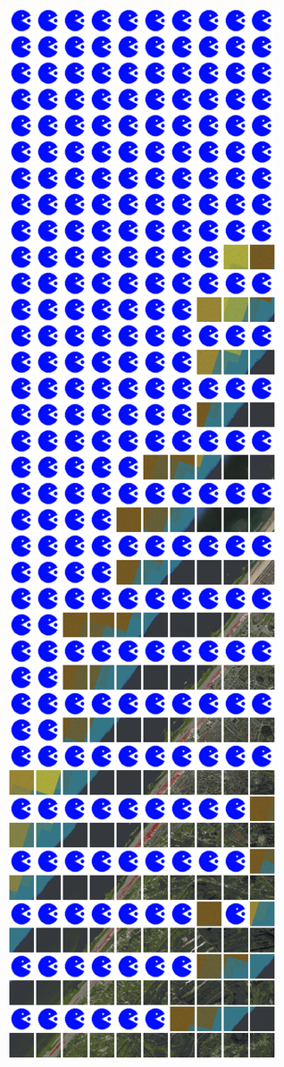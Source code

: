 <html>
<div>
<img src="https://github.com/HakkaTjakka/NL_TILE_MAP/blob/main/source.png" height="44" width="44">
<img src="https://github.com/HakkaTjakka/NL_TILE_MAP/blob/main/source.png" height="44" width="44">
<img src="https://github.com/HakkaTjakka/NL_TILE_MAP/blob/main/source.png" height="44" width="44">
<img src="https://github.com/HakkaTjakka/NL_TILE_MAP/blob/main/source.png" height="44" width="44">
<img src="https://github.com/HakkaTjakka/NL_TILE_MAP/blob/main/source.png" height="44" width="44">
<img src="https://github.com/HakkaTjakka/NL_TILE_MAP/blob/main/source.png" height="44" width="44">
<img src="https://github.com/HakkaTjakka/NL_TILE_MAP/blob/main/source.png" height="44" width="44">
<img src="https://github.com/HakkaTjakka/NL_TILE_MAP/blob/main/source.png" height="44" width="44">
<img src="https://github.com/HakkaTjakka/NL_TILE_MAP/blob/main/source.png" height="44" width="44">
<img src="https://github.com/HakkaTjakka/NL_TILE_MAP/blob/main/source.png" height="44" width="44">
<img src="https://github.com/HakkaTjakka/NL_TILE_MAP/blob/main/source.png" height="44" width="44">
<img src="https://github.com/HakkaTjakka/NL_TILE_MAP/blob/main/source.png" height="44" width="44">
<img src="https://github.com/HakkaTjakka/NL_TILE_MAP/blob/main/source.png" height="44" width="44">
<img src="https://github.com/HakkaTjakka/NL_TILE_MAP/blob/main/source.png" height="44" width="44">
<img src="https://github.com/HakkaTjakka/NL_TILE_MAP/blob/main/source.png" height="44" width="44">
<img src="https://github.com/HakkaTjakka/NL_TILE_MAP/blob/main/source.png" height="44" width="44">
<img src="https://github.com/HakkaTjakka/NL_TILE_MAP/blob/main/source.png" height="44" width="44">
<img src="https://github.com/HakkaTjakka/NL_TILE_MAP/blob/main/source.png" height="44" width="44">
<img src="https://github.com/HakkaTjakka/NL_TILE_MAP/blob/main/source.png" height="44" width="44">
<img src="https://github.com/HakkaTjakka/NL_TILE_MAP/blob/main/source.png" height="44" width="44">
<br>
<img src="https://github.com/HakkaTjakka/NL_TILE_MAP/blob/main/source.png" height="44" width="44">
<img src="https://github.com/HakkaTjakka/NL_TILE_MAP/blob/main/source.png" height="44" width="44">
<img src="https://github.com/HakkaTjakka/NL_TILE_MAP/blob/main/source.png" height="44" width="44">
<img src="https://github.com/HakkaTjakka/NL_TILE_MAP/blob/main/source.png" height="44" width="44">
<img src="https://github.com/HakkaTjakka/NL_TILE_MAP/blob/main/source.png" height="44" width="44">
<img src="https://github.com/HakkaTjakka/NL_TILE_MAP/blob/main/source.png" height="44" width="44">
<img src="https://github.com/HakkaTjakka/NL_TILE_MAP/blob/main/source.png" height="44" width="44">
<img src="https://github.com/HakkaTjakka/NL_TILE_MAP/blob/main/source.png" height="44" width="44">
<img src="https://github.com/HakkaTjakka/NL_TILE_MAP/blob/main/source.png" height="44" width="44">
<img src="https://github.com/HakkaTjakka/NL_TILE_MAP/blob/main/source.png" height="44" width="44">
<img src="https://github.com/HakkaTjakka/NL_TILE_MAP/blob/main/source.png" height="44" width="44">
<img src="https://github.com/HakkaTjakka/NL_TILE_MAP/blob/main/source.png" height="44" width="44">
<img src="https://github.com/HakkaTjakka/NL_TILE_MAP/blob/main/source.png" height="44" width="44">
<img src="https://github.com/HakkaTjakka/NL_TILE_MAP/blob/main/source.png" height="44" width="44">
<img src="https://github.com/HakkaTjakka/NL_TILE_MAP/blob/main/source.png" height="44" width="44">
<img src="https://github.com/HakkaTjakka/NL_TILE_MAP/blob/main/source.png" height="44" width="44">
<img src="https://github.com/HakkaTjakka/NL_TILE_MAP/blob/main/source.png" height="44" width="44">
<img src="https://github.com/HakkaTjakka/NL_TILE_MAP/blob/main/source.png" height="44" width="44">
<img src="https://github.com/HakkaTjakka/NL_TILE_MAP/blob/main/source.png" height="44" width="44">
<img src="https://github.com/HakkaTjakka/NL_TILE_MAP/blob/main/source.png" height="44" width="44">
<br>
<img src="https://github.com/HakkaTjakka/NL_TILE_MAP/blob/main/source.png" height="44" width="44">
<img src="https://github.com/HakkaTjakka/NL_TILE_MAP/blob/main/source.png" height="44" width="44">
<img src="https://github.com/HakkaTjakka/NL_TILE_MAP/blob/main/source.png" height="44" width="44">
<img src="https://github.com/HakkaTjakka/NL_TILE_MAP/blob/main/source.png" height="44" width="44">
<img src="https://github.com/HakkaTjakka/NL_TILE_MAP/blob/main/source.png" height="44" width="44">
<img src="https://github.com/HakkaTjakka/NL_TILE_MAP/blob/main/source.png" height="44" width="44">
<img src="https://github.com/HakkaTjakka/NL_TILE_MAP/blob/main/source.png" height="44" width="44">
<img src="https://github.com/HakkaTjakka/NL_TILE_MAP/blob/main/source.png" height="44" width="44">
<img src="https://github.com/HakkaTjakka/NL_TILE_MAP/blob/main/source.png" height="44" width="44">
<img src="https://github.com/HakkaTjakka/NL_TILE_MAP/blob/main/source.png" height="44" width="44">
<img src="https://github.com/HakkaTjakka/NL_TILE_MAP/blob/main/source.png" height="44" width="44">
<img src="https://github.com/HakkaTjakka/NL_TILE_MAP/blob/main/source.png" height="44" width="44">
<img src="https://github.com/HakkaTjakka/NL_TILE_MAP/blob/main/source.png" height="44" width="44">
<img src="https://github.com/HakkaTjakka/NL_TILE_MAP/blob/main/source.png" height="44" width="44">
<img src="https://github.com/HakkaTjakka/NL_TILE_MAP/blob/main/source.png" height="44" width="44">
<img src="https://github.com/HakkaTjakka/NL_TILE_MAP/blob/main/source.png" height="44" width="44">
<img src="https://github.com/HakkaTjakka/NL_TILE_MAP/blob/main/source.png" height="44" width="44">
<img src="https://github.com/HakkaTjakka/NL_TILE_MAP/blob/main/source.png" height="44" width="44">
<img src="https://github.com/HakkaTjakka/NL_TILE_MAP/blob/main/source.png" height="44" width="44">
<img src="https://github.com/HakkaTjakka/NL_TILE_MAP/blob/main/source.png" height="44" width="44">
<br>
<img src="https://github.com/HakkaTjakka/NL_TILE_MAP/blob/main/source.png" height="44" width="44">
<img src="https://github.com/HakkaTjakka/NL_TILE_MAP/blob/main/source.png" height="44" width="44">
<img src="https://github.com/HakkaTjakka/NL_TILE_MAP/blob/main/source.png" height="44" width="44">
<img src="https://github.com/HakkaTjakka/NL_TILE_MAP/blob/main/source.png" height="44" width="44">
<img src="https://github.com/HakkaTjakka/NL_TILE_MAP/blob/main/source.png" height="44" width="44">
<img src="https://github.com/HakkaTjakka/NL_TILE_MAP/blob/main/source.png" height="44" width="44">
<img src="https://github.com/HakkaTjakka/NL_TILE_MAP/blob/main/source.png" height="44" width="44">
<img src="https://github.com/HakkaTjakka/NL_TILE_MAP/blob/main/source.png" height="44" width="44">
<img src="https://github.com/HakkaTjakka/NL_TILE_MAP/blob/main/source.png" height="44" width="44">
<img src="https://github.com/HakkaTjakka/NL_TILE_MAP/blob/main/source.png" height="44" width="44">
<img src="https://github.com/HakkaTjakka/NL_TILE_MAP/blob/main/source.png" height="44" width="44">
<img src="https://github.com/HakkaTjakka/NL_TILE_MAP/blob/main/source.png" height="44" width="44">
<img src="https://github.com/HakkaTjakka/NL_TILE_MAP/blob/main/source.png" height="44" width="44">
<img src="https://github.com/HakkaTjakka/NL_TILE_MAP/blob/main/source.png" height="44" width="44">
<img src="https://github.com/HakkaTjakka/NL_TILE_MAP/blob/main/source.png" height="44" width="44">
<img src="https://github.com/HakkaTjakka/NL_TILE_MAP/blob/main/source.png" height="44" width="44">
<img src="https://github.com/HakkaTjakka/NL_TILE_MAP/blob/main/source.png" height="44" width="44">
<img src="https://github.com/HakkaTjakka/NL_TILE_MAP/blob/main/source.png" height="44" width="44">
<img src="https://github.com/HakkaTjakka/NL_TILE_MAP/blob/main/source.png" height="44" width="44">
<img src="https://github.com/HakkaTjakka/NL_TILE_MAP/blob/main/source.png" height="44" width="44">
<br>
<img src="https://github.com/HakkaTjakka/NL_TILE_MAP/blob/main/source.png" height="44" width="44">
<img src="https://github.com/HakkaTjakka/NL_TILE_MAP/blob/main/source.png" height="44" width="44">
<img src="https://github.com/HakkaTjakka/NL_TILE_MAP/blob/main/source.png" height="44" width="44">
<img src="https://github.com/HakkaTjakka/NL_TILE_MAP/blob/main/source.png" height="44" width="44">
<img src="https://github.com/HakkaTjakka/NL_TILE_MAP/blob/main/source.png" height="44" width="44">
<img src="https://github.com/HakkaTjakka/NL_TILE_MAP/blob/main/source.png" height="44" width="44">
<img src="https://github.com/HakkaTjakka/NL_TILE_MAP/blob/main/source.png" height="44" width="44">
<img src="https://github.com/HakkaTjakka/NL_TILE_MAP/blob/main/source.png" height="44" width="44">
<img src="https://github.com/HakkaTjakka/NL_TILE_MAP/blob/main/source.png" height="44" width="44">
<img src="https://github.com/HakkaTjakka/NL_TILE_MAP/blob/main/source.png" height="44" width="44">
<img src="https://github.com/HakkaTjakka/NL_TILE_MAP/blob/main/source.png" height="44" width="44">
<img src="https://github.com/HakkaTjakka/NL_TILE_MAP/blob/main/source.png" height="44" width="44">
<img src="https://github.com/HakkaTjakka/NL_TILE_MAP/blob/main/source.png" height="44" width="44">
<img src="https://github.com/HakkaTjakka/NL_TILE_MAP/blob/main/source.png" height="44" width="44">
<img src="https://github.com/HakkaTjakka/NL_TILE_MAP/blob/main/source.png" height="44" width="44">
<img src="https://github.com/HakkaTjakka/NL_TILE_MAP/blob/main/source.png" height="44" width="44">
<img src="https://github.com/HakkaTjakka/NL_TILE_MAP/blob/main/source.png" height="44" width="44">
<img src="https://github.com/HakkaTjakka/NL_TILE_MAP/blob/main/source.png" height="44" width="44">
<img src="https://github.com/HakkaTjakka/NL_TILE_MAP/blob/main/18/613/-1056/r.6138.-10556.png" height="44" width="44">
<img src="https://github.com/HakkaTjakka/NL_TILE_MAP/blob/main/18/613/-1056/r.6139.-10556.png" height="44" width="44">
<br>
<img src="https://github.com/HakkaTjakka/NL_TILE_MAP/blob/main/source.png" height="44" width="44">
<img src="https://github.com/HakkaTjakka/NL_TILE_MAP/blob/main/source.png" height="44" width="44">
<img src="https://github.com/HakkaTjakka/NL_TILE_MAP/blob/main/source.png" height="44" width="44">
<img src="https://github.com/HakkaTjakka/NL_TILE_MAP/blob/main/source.png" height="44" width="44">
<img src="https://github.com/HakkaTjakka/NL_TILE_MAP/blob/main/source.png" height="44" width="44">
<img src="https://github.com/HakkaTjakka/NL_TILE_MAP/blob/main/source.png" height="44" width="44">
<img src="https://github.com/HakkaTjakka/NL_TILE_MAP/blob/main/source.png" height="44" width="44">
<img src="https://github.com/HakkaTjakka/NL_TILE_MAP/blob/main/source.png" height="44" width="44">
<img src="https://github.com/HakkaTjakka/NL_TILE_MAP/blob/main/source.png" height="44" width="44">
<img src="https://github.com/HakkaTjakka/NL_TILE_MAP/blob/main/source.png" height="44" width="44">
<img src="https://github.com/HakkaTjakka/NL_TILE_MAP/blob/main/source.png" height="44" width="44">
<img src="https://github.com/HakkaTjakka/NL_TILE_MAP/blob/main/source.png" height="44" width="44">
<img src="https://github.com/HakkaTjakka/NL_TILE_MAP/blob/main/source.png" height="44" width="44">
<img src="https://github.com/HakkaTjakka/NL_TILE_MAP/blob/main/source.png" height="44" width="44">
<img src="https://github.com/HakkaTjakka/NL_TILE_MAP/blob/main/source.png" height="44" width="44">
<img src="https://github.com/HakkaTjakka/NL_TILE_MAP/blob/main/source.png" height="44" width="44">
<img src="https://github.com/HakkaTjakka/NL_TILE_MAP/blob/main/source.png" height="44" width="44">
<img src="https://github.com/HakkaTjakka/NL_TILE_MAP/blob/main/18/613/-1056/r.6137.-10555.png" height="44" width="44">
<img src="https://github.com/HakkaTjakka/NL_TILE_MAP/blob/main/18/613/-1056/r.6138.-10555.png" height="44" width="44">
<img src="https://github.com/HakkaTjakka/NL_TILE_MAP/blob/main/18/613/-1056/r.6139.-10555.png" height="44" width="44">
<br>
<img src="https://github.com/HakkaTjakka/NL_TILE_MAP/blob/main/source.png" height="44" width="44">
<img src="https://github.com/HakkaTjakka/NL_TILE_MAP/blob/main/source.png" height="44" width="44">
<img src="https://github.com/HakkaTjakka/NL_TILE_MAP/blob/main/source.png" height="44" width="44">
<img src="https://github.com/HakkaTjakka/NL_TILE_MAP/blob/main/source.png" height="44" width="44">
<img src="https://github.com/HakkaTjakka/NL_TILE_MAP/blob/main/source.png" height="44" width="44">
<img src="https://github.com/HakkaTjakka/NL_TILE_MAP/blob/main/source.png" height="44" width="44">
<img src="https://github.com/HakkaTjakka/NL_TILE_MAP/blob/main/source.png" height="44" width="44">
<img src="https://github.com/HakkaTjakka/NL_TILE_MAP/blob/main/source.png" height="44" width="44">
<img src="https://github.com/HakkaTjakka/NL_TILE_MAP/blob/main/source.png" height="44" width="44">
<img src="https://github.com/HakkaTjakka/NL_TILE_MAP/blob/main/source.png" height="44" width="44">
<img src="https://github.com/HakkaTjakka/NL_TILE_MAP/blob/main/source.png" height="44" width="44">
<img src="https://github.com/HakkaTjakka/NL_TILE_MAP/blob/main/source.png" height="44" width="44">
<img src="https://github.com/HakkaTjakka/NL_TILE_MAP/blob/main/source.png" height="44" width="44">
<img src="https://github.com/HakkaTjakka/NL_TILE_MAP/blob/main/source.png" height="44" width="44">
<img src="https://github.com/HakkaTjakka/NL_TILE_MAP/blob/main/source.png" height="44" width="44">
<img src="https://github.com/HakkaTjakka/NL_TILE_MAP/blob/main/source.png" height="44" width="44">
<img src="https://github.com/HakkaTjakka/NL_TILE_MAP/blob/main/source.png" height="44" width="44">
<img src="https://github.com/HakkaTjakka/NL_TILE_MAP/blob/main/18/613/-1056/r.6137.-10554.png" height="44" width="44">
<img src="https://github.com/HakkaTjakka/NL_TILE_MAP/blob/main/18/613/-1056/r.6138.-10554.png" height="44" width="44">
<img src="https://github.com/HakkaTjakka/NL_TILE_MAP/blob/main/18/613/-1056/r.6139.-10554.png" height="44" width="44">
<br>
<img src="https://github.com/HakkaTjakka/NL_TILE_MAP/blob/main/source.png" height="44" width="44">
<img src="https://github.com/HakkaTjakka/NL_TILE_MAP/blob/main/source.png" height="44" width="44">
<img src="https://github.com/HakkaTjakka/NL_TILE_MAP/blob/main/source.png" height="44" width="44">
<img src="https://github.com/HakkaTjakka/NL_TILE_MAP/blob/main/source.png" height="44" width="44">
<img src="https://github.com/HakkaTjakka/NL_TILE_MAP/blob/main/source.png" height="44" width="44">
<img src="https://github.com/HakkaTjakka/NL_TILE_MAP/blob/main/source.png" height="44" width="44">
<img src="https://github.com/HakkaTjakka/NL_TILE_MAP/blob/main/source.png" height="44" width="44">
<img src="https://github.com/HakkaTjakka/NL_TILE_MAP/blob/main/source.png" height="44" width="44">
<img src="https://github.com/HakkaTjakka/NL_TILE_MAP/blob/main/source.png" height="44" width="44">
<img src="https://github.com/HakkaTjakka/NL_TILE_MAP/blob/main/source.png" height="44" width="44">
<img src="https://github.com/HakkaTjakka/NL_TILE_MAP/blob/main/source.png" height="44" width="44">
<img src="https://github.com/HakkaTjakka/NL_TILE_MAP/blob/main/source.png" height="44" width="44">
<img src="https://github.com/HakkaTjakka/NL_TILE_MAP/blob/main/source.png" height="44" width="44">
<img src="https://github.com/HakkaTjakka/NL_TILE_MAP/blob/main/source.png" height="44" width="44">
<img src="https://github.com/HakkaTjakka/NL_TILE_MAP/blob/main/source.png" height="44" width="44">
<img src="https://github.com/HakkaTjakka/NL_TILE_MAP/blob/main/source.png" height="44" width="44">
<img src="https://github.com/HakkaTjakka/NL_TILE_MAP/blob/main/source.png" height="44" width="44">
<img src="https://github.com/HakkaTjakka/NL_TILE_MAP/blob/main/18/613/-1056/r.6137.-10553.png" height="44" width="44">
<img src="https://github.com/HakkaTjakka/NL_TILE_MAP/blob/main/18/613/-1056/r.6138.-10553.png" height="44" width="44">
<img src="https://github.com/HakkaTjakka/NL_TILE_MAP/blob/main/18/613/-1056/r.6139.-10553.png" height="44" width="44">
<br>
<img src="https://github.com/HakkaTjakka/NL_TILE_MAP/blob/main/source.png" height="44" width="44">
<img src="https://github.com/HakkaTjakka/NL_TILE_MAP/blob/main/source.png" height="44" width="44">
<img src="https://github.com/HakkaTjakka/NL_TILE_MAP/blob/main/source.png" height="44" width="44">
<img src="https://github.com/HakkaTjakka/NL_TILE_MAP/blob/main/source.png" height="44" width="44">
<img src="https://github.com/HakkaTjakka/NL_TILE_MAP/blob/main/source.png" height="44" width="44">
<img src="https://github.com/HakkaTjakka/NL_TILE_MAP/blob/main/source.png" height="44" width="44">
<img src="https://github.com/HakkaTjakka/NL_TILE_MAP/blob/main/source.png" height="44" width="44">
<img src="https://github.com/HakkaTjakka/NL_TILE_MAP/blob/main/source.png" height="44" width="44">
<img src="https://github.com/HakkaTjakka/NL_TILE_MAP/blob/main/source.png" height="44" width="44">
<img src="https://github.com/HakkaTjakka/NL_TILE_MAP/blob/main/source.png" height="44" width="44">
<img src="https://github.com/HakkaTjakka/NL_TILE_MAP/blob/main/source.png" height="44" width="44">
<img src="https://github.com/HakkaTjakka/NL_TILE_MAP/blob/main/source.png" height="44" width="44">
<img src="https://github.com/HakkaTjakka/NL_TILE_MAP/blob/main/source.png" height="44" width="44">
<img src="https://github.com/HakkaTjakka/NL_TILE_MAP/blob/main/source.png" height="44" width="44">
<img src="https://github.com/HakkaTjakka/NL_TILE_MAP/blob/main/source.png" height="44" width="44">
<img src="https://github.com/HakkaTjakka/NL_TILE_MAP/blob/main/18/613/-1056/r.6135.-10552.png" height="44" width="44">
<img src="https://github.com/HakkaTjakka/NL_TILE_MAP/blob/main/18/613/-1056/r.6136.-10552.png" height="44" width="44">
<img src="https://github.com/HakkaTjakka/NL_TILE_MAP/blob/main/18/613/-1056/r.6137.-10552.png" height="44" width="44">
<img src="https://github.com/HakkaTjakka/NL_TILE_MAP/blob/main/18/613/-1056/r.6138.-10552.png" height="44" width="44">
<img src="https://github.com/HakkaTjakka/NL_TILE_MAP/blob/main/18/613/-1056/r.6139.-10552.png" height="44" width="44">
<br>
<img src="https://github.com/HakkaTjakka/NL_TILE_MAP/blob/main/source.png" height="44" width="44">
<img src="https://github.com/HakkaTjakka/NL_TILE_MAP/blob/main/source.png" height="44" width="44">
<img src="https://github.com/HakkaTjakka/NL_TILE_MAP/blob/main/source.png" height="44" width="44">
<img src="https://github.com/HakkaTjakka/NL_TILE_MAP/blob/main/source.png" height="44" width="44">
<img src="https://github.com/HakkaTjakka/NL_TILE_MAP/blob/main/source.png" height="44" width="44">
<img src="https://github.com/HakkaTjakka/NL_TILE_MAP/blob/main/source.png" height="44" width="44">
<img src="https://github.com/HakkaTjakka/NL_TILE_MAP/blob/main/source.png" height="44" width="44">
<img src="https://github.com/HakkaTjakka/NL_TILE_MAP/blob/main/source.png" height="44" width="44">
<img src="https://github.com/HakkaTjakka/NL_TILE_MAP/blob/main/source.png" height="44" width="44">
<img src="https://github.com/HakkaTjakka/NL_TILE_MAP/blob/main/source.png" height="44" width="44">
<img src="https://github.com/HakkaTjakka/NL_TILE_MAP/blob/main/source.png" height="44" width="44">
<img src="https://github.com/HakkaTjakka/NL_TILE_MAP/blob/main/source.png" height="44" width="44">
<img src="https://github.com/HakkaTjakka/NL_TILE_MAP/blob/main/source.png" height="44" width="44">
<img src="https://github.com/HakkaTjakka/NL_TILE_MAP/blob/main/source.png" height="44" width="44">
<img src="https://github.com/HakkaTjakka/NL_TILE_MAP/blob/main/18/613/-1056/r.6134.-10551.png" height="44" width="44">
<img src="https://github.com/HakkaTjakka/NL_TILE_MAP/blob/main/18/613/-1056/r.6135.-10551.png" height="44" width="44">
<img src="https://github.com/HakkaTjakka/NL_TILE_MAP/blob/main/18/613/-1056/r.6136.-10551.png" height="44" width="44">
<img src="https://github.com/HakkaTjakka/NL_TILE_MAP/blob/main/18/613/-1056/r.6137.-10551.png" height="44" width="44">
<img src="https://github.com/HakkaTjakka/NL_TILE_MAP/blob/main/18/613/-1056/r.6138.-10551.png" height="44" width="44">
<img src="https://github.com/HakkaTjakka/NL_TILE_MAP/blob/main/18/613/-1056/r.6139.-10551.png" height="44" width="44">
<br>
<img src="https://github.com/HakkaTjakka/NL_TILE_MAP/blob/main/source.png" height="44" width="44">
<img src="https://github.com/HakkaTjakka/NL_TILE_MAP/blob/main/source.png" height="44" width="44">
<img src="https://github.com/HakkaTjakka/NL_TILE_MAP/blob/main/source.png" height="44" width="44">
<img src="https://github.com/HakkaTjakka/NL_TILE_MAP/blob/main/source.png" height="44" width="44">
<img src="https://github.com/HakkaTjakka/NL_TILE_MAP/blob/main/source.png" height="44" width="44">
<img src="https://github.com/HakkaTjakka/NL_TILE_MAP/blob/main/source.png" height="44" width="44">
<img src="https://github.com/HakkaTjakka/NL_TILE_MAP/blob/main/source.png" height="44" width="44">
<img src="https://github.com/HakkaTjakka/NL_TILE_MAP/blob/main/source.png" height="44" width="44">
<img src="https://github.com/HakkaTjakka/NL_TILE_MAP/blob/main/source.png" height="44" width="44">
<img src="https://github.com/HakkaTjakka/NL_TILE_MAP/blob/main/source.png" height="44" width="44">
<img src="https://github.com/HakkaTjakka/NL_TILE_MAP/blob/main/source.png" height="44" width="44">
<img src="https://github.com/HakkaTjakka/NL_TILE_MAP/blob/main/source.png" height="44" width="44">
<img src="https://github.com/HakkaTjakka/NL_TILE_MAP/blob/main/source.png" height="44" width="44">
<img src="https://github.com/HakkaTjakka/NL_TILE_MAP/blob/main/source.png" height="44" width="44">
<img src="https://github.com/HakkaTjakka/NL_TILE_MAP/blob/main/18/613/-1055/r.6134.-10550.png" height="44" width="44">
<img src="https://github.com/HakkaTjakka/NL_TILE_MAP/blob/main/18/613/-1055/r.6135.-10550.png" height="44" width="44">
<img src="https://github.com/HakkaTjakka/NL_TILE_MAP/blob/main/18/613/-1055/r.6136.-10550.png" height="44" width="44">
<img src="https://github.com/HakkaTjakka/NL_TILE_MAP/blob/main/18/613/-1055/r.6137.-10550.png" height="44" width="44">
<img src="https://github.com/HakkaTjakka/NL_TILE_MAP/blob/main/18/613/-1055/r.6138.-10550.png" height="44" width="44">
<img src="https://github.com/HakkaTjakka/NL_TILE_MAP/blob/main/18/613/-1055/r.6139.-10550.png" height="44" width="44">
<br>
<img src="https://github.com/HakkaTjakka/NL_TILE_MAP/blob/main/source.png" height="44" width="44">
<img src="https://github.com/HakkaTjakka/NL_TILE_MAP/blob/main/source.png" height="44" width="44">
<img src="https://github.com/HakkaTjakka/NL_TILE_MAP/blob/main/source.png" height="44" width="44">
<img src="https://github.com/HakkaTjakka/NL_TILE_MAP/blob/main/source.png" height="44" width="44">
<img src="https://github.com/HakkaTjakka/NL_TILE_MAP/blob/main/source.png" height="44" width="44">
<img src="https://github.com/HakkaTjakka/NL_TILE_MAP/blob/main/source.png" height="44" width="44">
<img src="https://github.com/HakkaTjakka/NL_TILE_MAP/blob/main/source.png" height="44" width="44">
<img src="https://github.com/HakkaTjakka/NL_TILE_MAP/blob/main/source.png" height="44" width="44">
<img src="https://github.com/HakkaTjakka/NL_TILE_MAP/blob/main/source.png" height="44" width="44">
<img src="https://github.com/HakkaTjakka/NL_TILE_MAP/blob/main/source.png" height="44" width="44">
<img src="https://github.com/HakkaTjakka/NL_TILE_MAP/blob/main/source.png" height="44" width="44">
<img src="https://github.com/HakkaTjakka/NL_TILE_MAP/blob/main/source.png" height="44" width="44">
<img src="https://github.com/HakkaTjakka/NL_TILE_MAP/blob/main/18/613/-1055/r.6132.-10549.png" height="44" width="44">
<img src="https://github.com/HakkaTjakka/NL_TILE_MAP/blob/main/18/613/-1055/r.6133.-10549.png" height="44" width="44">
<img src="https://github.com/HakkaTjakka/NL_TILE_MAP/blob/main/18/613/-1055/r.6134.-10549.png" height="44" width="44">
<img src="https://github.com/HakkaTjakka/NL_TILE_MAP/blob/main/18/613/-1055/r.6135.-10549.png" height="44" width="44">
<img src="https://github.com/HakkaTjakka/NL_TILE_MAP/blob/main/18/613/-1055/r.6136.-10549.png" height="44" width="44">
<img src="https://github.com/HakkaTjakka/NL_TILE_MAP/blob/main/18/613/-1055/r.6137.-10549.png" height="44" width="44">
<img src="https://github.com/HakkaTjakka/NL_TILE_MAP/blob/main/18/613/-1055/r.6138.-10549.png" height="44" width="44">
<img src="https://github.com/HakkaTjakka/NL_TILE_MAP/blob/main/18/613/-1055/r.6139.-10549.png" height="44" width="44">
<br>
<img src="https://github.com/HakkaTjakka/NL_TILE_MAP/blob/main/source.png" height="44" width="44">
<img src="https://github.com/HakkaTjakka/NL_TILE_MAP/blob/main/source.png" height="44" width="44">
<img src="https://github.com/HakkaTjakka/NL_TILE_MAP/blob/main/source.png" height="44" width="44">
<img src="https://github.com/HakkaTjakka/NL_TILE_MAP/blob/main/source.png" height="44" width="44">
<img src="https://github.com/HakkaTjakka/NL_TILE_MAP/blob/main/source.png" height="44" width="44">
<img src="https://github.com/HakkaTjakka/NL_TILE_MAP/blob/main/source.png" height="44" width="44">
<img src="https://github.com/HakkaTjakka/NL_TILE_MAP/blob/main/source.png" height="44" width="44">
<img src="https://github.com/HakkaTjakka/NL_TILE_MAP/blob/main/source.png" height="44" width="44">
<img src="https://github.com/HakkaTjakka/NL_TILE_MAP/blob/main/source.png" height="44" width="44">
<img src="https://github.com/HakkaTjakka/NL_TILE_MAP/blob/main/source.png" height="44" width="44">
<img src="https://github.com/HakkaTjakka/NL_TILE_MAP/blob/main/source.png" height="44" width="44">
<img src="https://github.com/HakkaTjakka/NL_TILE_MAP/blob/main/source.png" height="44" width="44">
<img src="https://github.com/HakkaTjakka/NL_TILE_MAP/blob/main/18/613/-1055/r.6132.-10548.png" height="44" width="44">
<img src="https://github.com/HakkaTjakka/NL_TILE_MAP/blob/main/18/613/-1055/r.6133.-10548.png" height="44" width="44">
<img src="https://github.com/HakkaTjakka/NL_TILE_MAP/blob/main/18/613/-1055/r.6134.-10548.png" height="44" width="44">
<img src="https://github.com/HakkaTjakka/NL_TILE_MAP/blob/main/18/613/-1055/r.6135.-10548.png" height="44" width="44">
<img src="https://github.com/HakkaTjakka/NL_TILE_MAP/blob/main/18/613/-1055/r.6136.-10548.png" height="44" width="44">
<img src="https://github.com/HakkaTjakka/NL_TILE_MAP/blob/main/18/613/-1055/r.6137.-10548.png" height="44" width="44">
<img src="https://github.com/HakkaTjakka/NL_TILE_MAP/blob/main/18/613/-1055/r.6138.-10548.png" height="44" width="44">
<img src="https://github.com/HakkaTjakka/NL_TILE_MAP/blob/main/18/613/-1055/r.6139.-10548.png" height="44" width="44">
<br>
<img src="https://github.com/HakkaTjakka/NL_TILE_MAP/blob/main/source.png" height="44" width="44">
<img src="https://github.com/HakkaTjakka/NL_TILE_MAP/blob/main/source.png" height="44" width="44">
<img src="https://github.com/HakkaTjakka/NL_TILE_MAP/blob/main/source.png" height="44" width="44">
<img src="https://github.com/HakkaTjakka/NL_TILE_MAP/blob/main/source.png" height="44" width="44">
<img src="https://github.com/HakkaTjakka/NL_TILE_MAP/blob/main/source.png" height="44" width="44">
<img src="https://github.com/HakkaTjakka/NL_TILE_MAP/blob/main/source.png" height="44" width="44">
<img src="https://github.com/HakkaTjakka/NL_TILE_MAP/blob/main/source.png" height="44" width="44">
<img src="https://github.com/HakkaTjakka/NL_TILE_MAP/blob/main/source.png" height="44" width="44">
<img src="https://github.com/HakkaTjakka/NL_TILE_MAP/blob/main/source.png" height="44" width="44">
<img src="https://github.com/HakkaTjakka/NL_TILE_MAP/blob/main/source.png" height="44" width="44">
<img src="https://github.com/HakkaTjakka/NL_TILE_MAP/blob/main/source.png" height="44" width="44">
<img src="https://github.com/HakkaTjakka/NL_TILE_MAP/blob/main/source.png" height="44" width="44">
<img src="https://github.com/HakkaTjakka/NL_TILE_MAP/blob/main/18/613/-1055/r.6132.-10547.png" height="44" width="44">
<img src="https://github.com/HakkaTjakka/NL_TILE_MAP/blob/main/18/613/-1055/r.6133.-10547.png" height="44" width="44">
<img src="https://github.com/HakkaTjakka/NL_TILE_MAP/blob/main/18/613/-1055/r.6134.-10547.png" height="44" width="44">
<img src="https://github.com/HakkaTjakka/NL_TILE_MAP/blob/main/18/613/-1055/r.6135.-10547.png" height="44" width="44">
<img src="https://github.com/HakkaTjakka/NL_TILE_MAP/blob/main/18/613/-1055/r.6136.-10547.png" height="44" width="44">
<img src="https://github.com/HakkaTjakka/NL_TILE_MAP/blob/main/18/613/-1055/r.6137.-10547.png" height="44" width="44">
<img src="https://github.com/HakkaTjakka/NL_TILE_MAP/blob/main/18/613/-1055/r.6138.-10547.png" height="44" width="44">
<img src="https://github.com/HakkaTjakka/NL_TILE_MAP/blob/main/18/613/-1055/r.6139.-10547.png" height="44" width="44">
<br>
<img src="https://github.com/HakkaTjakka/NL_TILE_MAP/blob/main/source.png" height="44" width="44">
<img src="https://github.com/HakkaTjakka/NL_TILE_MAP/blob/main/source.png" height="44" width="44">
<img src="https://github.com/HakkaTjakka/NL_TILE_MAP/blob/main/source.png" height="44" width="44">
<img src="https://github.com/HakkaTjakka/NL_TILE_MAP/blob/main/source.png" height="44" width="44">
<img src="https://github.com/HakkaTjakka/NL_TILE_MAP/blob/main/source.png" height="44" width="44">
<img src="https://github.com/HakkaTjakka/NL_TILE_MAP/blob/main/source.png" height="44" width="44">
<img src="https://github.com/HakkaTjakka/NL_TILE_MAP/blob/main/source.png" height="44" width="44">
<img src="https://github.com/HakkaTjakka/NL_TILE_MAP/blob/main/source.png" height="44" width="44">
<img src="https://github.com/HakkaTjakka/NL_TILE_MAP/blob/main/source.png" height="44" width="44">
<img src="https://github.com/HakkaTjakka/NL_TILE_MAP/blob/main/source.png" height="44" width="44">
<img src="https://github.com/HakkaTjakka/NL_TILE_MAP/blob/main/18/613/-1055/r.6130.-10546.png" height="44" width="44">
<img src="https://github.com/HakkaTjakka/NL_TILE_MAP/blob/main/18/613/-1055/r.6131.-10546.png" height="44" width="44">
<img src="https://github.com/HakkaTjakka/NL_TILE_MAP/blob/main/18/613/-1055/r.6132.-10546.png" height="44" width="44">
<img src="https://github.com/HakkaTjakka/NL_TILE_MAP/blob/main/18/613/-1055/r.6133.-10546.png" height="44" width="44">
<img src="https://github.com/HakkaTjakka/NL_TILE_MAP/blob/main/18/613/-1055/r.6134.-10546.png" height="44" width="44">
<img src="https://github.com/HakkaTjakka/NL_TILE_MAP/blob/main/18/613/-1055/r.6135.-10546.png" height="44" width="44">
<img src="https://github.com/HakkaTjakka/NL_TILE_MAP/blob/main/18/613/-1055/r.6136.-10546.png" height="44" width="44">
<img src="https://github.com/HakkaTjakka/NL_TILE_MAP/blob/main/18/613/-1055/r.6137.-10546.png" height="44" width="44">
<img src="https://github.com/HakkaTjakka/NL_TILE_MAP/blob/main/18/613/-1055/r.6138.-10546.png" height="44" width="44">
<img src="https://github.com/HakkaTjakka/NL_TILE_MAP/blob/main/18/613/-1055/r.6139.-10546.png" height="44" width="44">
<br>
<img src="https://github.com/HakkaTjakka/NL_TILE_MAP/blob/main/source.png" height="44" width="44">
<img src="https://github.com/HakkaTjakka/NL_TILE_MAP/blob/main/source.png" height="44" width="44">
<img src="https://github.com/HakkaTjakka/NL_TILE_MAP/blob/main/source.png" height="44" width="44">
<img src="https://github.com/HakkaTjakka/NL_TILE_MAP/blob/main/source.png" height="44" width="44">
<img src="https://github.com/HakkaTjakka/NL_TILE_MAP/blob/main/source.png" height="44" width="44">
<img src="https://github.com/HakkaTjakka/NL_TILE_MAP/blob/main/source.png" height="44" width="44">
<img src="https://github.com/HakkaTjakka/NL_TILE_MAP/blob/main/source.png" height="44" width="44">
<img src="https://github.com/HakkaTjakka/NL_TILE_MAP/blob/main/source.png" height="44" width="44">
<img src="https://github.com/HakkaTjakka/NL_TILE_MAP/blob/main/source.png" height="44" width="44">
<img src="https://github.com/HakkaTjakka/NL_TILE_MAP/blob/main/18/612/-1055/r.6129.-10545.png" height="44" width="44">
<img src="https://github.com/HakkaTjakka/NL_TILE_MAP/blob/main/18/613/-1055/r.6130.-10545.png" height="44" width="44">
<img src="https://github.com/HakkaTjakka/NL_TILE_MAP/blob/main/18/613/-1055/r.6131.-10545.png" height="44" width="44">
<img src="https://github.com/HakkaTjakka/NL_TILE_MAP/blob/main/18/613/-1055/r.6132.-10545.png" height="44" width="44">
<img src="https://github.com/HakkaTjakka/NL_TILE_MAP/blob/main/18/613/-1055/r.6133.-10545.png" height="44" width="44">
<img src="https://github.com/HakkaTjakka/NL_TILE_MAP/blob/main/18/613/-1055/r.6134.-10545.png" height="44" width="44">
<img src="https://github.com/HakkaTjakka/NL_TILE_MAP/blob/main/18/613/-1055/r.6135.-10545.png" height="44" width="44">
<img src="https://github.com/HakkaTjakka/NL_TILE_MAP/blob/main/18/613/-1055/r.6136.-10545.png" height="44" width="44">
<img src="https://github.com/HakkaTjakka/NL_TILE_MAP/blob/main/18/613/-1055/r.6137.-10545.png" height="44" width="44">
<img src="https://github.com/HakkaTjakka/NL_TILE_MAP/blob/main/18/613/-1055/r.6138.-10545.png" height="44" width="44">
<img src="https://github.com/HakkaTjakka/NL_TILE_MAP/blob/main/18/613/-1055/r.6139.-10545.png" height="44" width="44">
<br>
<img src="https://github.com/HakkaTjakka/NL_TILE_MAP/blob/main/source.png" height="44" width="44">
<img src="https://github.com/HakkaTjakka/NL_TILE_MAP/blob/main/source.png" height="44" width="44">
<img src="https://github.com/HakkaTjakka/NL_TILE_MAP/blob/main/source.png" height="44" width="44">
<img src="https://github.com/HakkaTjakka/NL_TILE_MAP/blob/main/source.png" height="44" width="44">
<img src="https://github.com/HakkaTjakka/NL_TILE_MAP/blob/main/source.png" height="44" width="44">
<img src="https://github.com/HakkaTjakka/NL_TILE_MAP/blob/main/source.png" height="44" width="44">
<img src="https://github.com/HakkaTjakka/NL_TILE_MAP/blob/main/source.png" height="44" width="44">
<img src="https://github.com/HakkaTjakka/NL_TILE_MAP/blob/main/source.png" height="44" width="44">
<img src="https://github.com/HakkaTjakka/NL_TILE_MAP/blob/main/source.png" height="44" width="44">
<img src="https://github.com/HakkaTjakka/NL_TILE_MAP/blob/main/18/612/-1055/r.6129.-10544.png" height="44" width="44">
<img src="https://github.com/HakkaTjakka/NL_TILE_MAP/blob/main/18/613/-1055/r.6130.-10544.png" height="44" width="44">
<img src="https://github.com/HakkaTjakka/NL_TILE_MAP/blob/main/18/613/-1055/r.6131.-10544.png" height="44" width="44">
<img src="https://github.com/HakkaTjakka/NL_TILE_MAP/blob/main/18/613/-1055/r.6132.-10544.png" height="44" width="44">
<img src="https://github.com/HakkaTjakka/NL_TILE_MAP/blob/main/18/613/-1055/r.6133.-10544.png" height="44" width="44">
<img src="https://github.com/HakkaTjakka/NL_TILE_MAP/blob/main/18/613/-1055/r.6134.-10544.png" height="44" width="44">
<img src="https://github.com/HakkaTjakka/NL_TILE_MAP/blob/main/18/613/-1055/r.6135.-10544.png" height="44" width="44">
<img src="https://github.com/HakkaTjakka/NL_TILE_MAP/blob/main/18/613/-1055/r.6136.-10544.png" height="44" width="44">
<img src="https://github.com/HakkaTjakka/NL_TILE_MAP/blob/main/18/613/-1055/r.6137.-10544.png" height="44" width="44">
<img src="https://github.com/HakkaTjakka/NL_TILE_MAP/blob/main/18/613/-1055/r.6138.-10544.png" height="44" width="44">
<img src="https://github.com/HakkaTjakka/NL_TILE_MAP/blob/main/18/613/-1055/r.6139.-10544.png" height="44" width="44">
<br>
<img src="https://github.com/HakkaTjakka/NL_TILE_MAP/blob/main/source.png" height="44" width="44">
<img src="https://github.com/HakkaTjakka/NL_TILE_MAP/blob/main/source.png" height="44" width="44">
<img src="https://github.com/HakkaTjakka/NL_TILE_MAP/blob/main/source.png" height="44" width="44">
<img src="https://github.com/HakkaTjakka/NL_TILE_MAP/blob/main/source.png" height="44" width="44">
<img src="https://github.com/HakkaTjakka/NL_TILE_MAP/blob/main/source.png" height="44" width="44">
<img src="https://github.com/HakkaTjakka/NL_TILE_MAP/blob/main/source.png" height="44" width="44">
<img src="https://github.com/HakkaTjakka/NL_TILE_MAP/blob/main/source.png" height="44" width="44">
<img src="https://github.com/HakkaTjakka/NL_TILE_MAP/blob/main/18/612/-1055/r.6127.-10543.png" height="44" width="44">
<img src="https://github.com/HakkaTjakka/NL_TILE_MAP/blob/main/source.png" height="44" width="44">
<img src="https://github.com/HakkaTjakka/NL_TILE_MAP/blob/main/18/612/-1055/r.6129.-10543.png" height="44" width="44">
<img src="https://github.com/HakkaTjakka/NL_TILE_MAP/blob/main/18/613/-1055/r.6130.-10543.png" height="44" width="44">
<img src="https://github.com/HakkaTjakka/NL_TILE_MAP/blob/main/18/613/-1055/r.6131.-10543.png" height="44" width="44">
<img src="https://github.com/HakkaTjakka/NL_TILE_MAP/blob/main/18/613/-1055/r.6132.-10543.png" height="44" width="44">
<img src="https://github.com/HakkaTjakka/NL_TILE_MAP/blob/main/18/613/-1055/r.6133.-10543.png" height="44" width="44">
<img src="https://github.com/HakkaTjakka/NL_TILE_MAP/blob/main/18/613/-1055/r.6134.-10543.png" height="44" width="44">
<img src="https://github.com/HakkaTjakka/NL_TILE_MAP/blob/main/18/613/-1055/r.6135.-10543.png" height="44" width="44">
<img src="https://github.com/HakkaTjakka/NL_TILE_MAP/blob/main/18/613/-1055/r.6136.-10543.png" height="44" width="44">
<img src="https://github.com/HakkaTjakka/NL_TILE_MAP/blob/main/18/613/-1055/r.6137.-10543.png" height="44" width="44">
<img src="https://github.com/HakkaTjakka/NL_TILE_MAP/blob/main/18/613/-1055/r.6138.-10543.png" height="44" width="44">
<img src="https://github.com/HakkaTjakka/NL_TILE_MAP/blob/main/18/613/-1055/r.6139.-10543.png" height="44" width="44">
<br>
<img src="https://github.com/HakkaTjakka/NL_TILE_MAP/blob/main/source.png" height="44" width="44">
<img src="https://github.com/HakkaTjakka/NL_TILE_MAP/blob/main/source.png" height="44" width="44">
<img src="https://github.com/HakkaTjakka/NL_TILE_MAP/blob/main/source.png" height="44" width="44">
<img src="https://github.com/HakkaTjakka/NL_TILE_MAP/blob/main/source.png" height="44" width="44">
<img src="https://github.com/HakkaTjakka/NL_TILE_MAP/blob/main/source.png" height="44" width="44">
<img src="https://github.com/HakkaTjakka/NL_TILE_MAP/blob/main/source.png" height="44" width="44">
<img src="https://github.com/HakkaTjakka/NL_TILE_MAP/blob/main/source.png" height="44" width="44">
<img src="https://github.com/HakkaTjakka/NL_TILE_MAP/blob/main/18/612/-1055/r.6127.-10542.png" height="44" width="44">
<img src="https://github.com/HakkaTjakka/NL_TILE_MAP/blob/main/18/612/-1055/r.6128.-10542.png" height="44" width="44">
<img src="https://github.com/HakkaTjakka/NL_TILE_MAP/blob/main/18/612/-1055/r.6129.-10542.png" height="44" width="44">
<img src="https://github.com/HakkaTjakka/NL_TILE_MAP/blob/main/18/613/-1055/r.6130.-10542.png" height="44" width="44">
<img src="https://github.com/HakkaTjakka/NL_TILE_MAP/blob/main/18/613/-1055/r.6131.-10542.png" height="44" width="44">
<img src="https://github.com/HakkaTjakka/NL_TILE_MAP/blob/main/18/613/-1055/r.6132.-10542.png" height="44" width="44">
<img src="https://github.com/HakkaTjakka/NL_TILE_MAP/blob/main/18/613/-1055/r.6133.-10542.png" height="44" width="44">
<img src="https://github.com/HakkaTjakka/NL_TILE_MAP/blob/main/18/613/-1055/r.6134.-10542.png" height="44" width="44">
<img src="https://github.com/HakkaTjakka/NL_TILE_MAP/blob/main/18/613/-1055/r.6135.-10542.png" height="44" width="44">
<img src="https://github.com/HakkaTjakka/NL_TILE_MAP/blob/main/18/613/-1055/r.6136.-10542.png" height="44" width="44">
<img src="https://github.com/HakkaTjakka/NL_TILE_MAP/blob/main/18/613/-1055/r.6137.-10542.png" height="44" width="44">
<img src="https://github.com/HakkaTjakka/NL_TILE_MAP/blob/main/18/613/-1055/r.6138.-10542.png" height="44" width="44">
<img src="https://github.com/HakkaTjakka/NL_TILE_MAP/blob/main/18/613/-1055/r.6139.-10542.png" height="44" width="44">
<br>
<img src="https://github.com/HakkaTjakka/NL_TILE_MAP/blob/main/source.png" height="44" width="44">
<img src="https://github.com/HakkaTjakka/NL_TILE_MAP/blob/main/source.png" height="44" width="44">
<img src="https://github.com/HakkaTjakka/NL_TILE_MAP/blob/main/source.png" height="44" width="44">
<img src="https://github.com/HakkaTjakka/NL_TILE_MAP/blob/main/source.png" height="44" width="44">
<img src="https://github.com/HakkaTjakka/NL_TILE_MAP/blob/main/source.png" height="44" width="44">
<img src="https://github.com/HakkaTjakka/NL_TILE_MAP/blob/main/source.png" height="44" width="44">
<img src="https://github.com/HakkaTjakka/NL_TILE_MAP/blob/main/18/612/-1055/r.6126.-10541.png" height="44" width="44">
<img src="https://github.com/HakkaTjakka/NL_TILE_MAP/blob/main/18/612/-1055/r.6127.-10541.png" height="44" width="44">
<img src="https://github.com/HakkaTjakka/NL_TILE_MAP/blob/main/18/612/-1055/r.6128.-10541.png" height="44" width="44">
<img src="https://github.com/HakkaTjakka/NL_TILE_MAP/blob/main/18/612/-1055/r.6129.-10541.png" height="44" width="44">
<img src="https://github.com/HakkaTjakka/NL_TILE_MAP/blob/main/18/613/-1055/r.6130.-10541.png" height="44" width="44">
<img src="https://github.com/HakkaTjakka/NL_TILE_MAP/blob/main/18/613/-1055/r.6131.-10541.png" height="44" width="44">
<img src="https://github.com/HakkaTjakka/NL_TILE_MAP/blob/main/18/613/-1055/r.6132.-10541.png" height="44" width="44">
<img src="https://github.com/HakkaTjakka/NL_TILE_MAP/blob/main/18/613/-1055/r.6133.-10541.png" height="44" width="44">
<img src="https://github.com/HakkaTjakka/NL_TILE_MAP/blob/main/18/613/-1055/r.6134.-10541.png" height="44" width="44">
<img src="https://github.com/HakkaTjakka/NL_TILE_MAP/blob/main/18/613/-1055/r.6135.-10541.png" height="44" width="44">
<img src="https://github.com/HakkaTjakka/NL_TILE_MAP/blob/main/18/613/-1055/r.6136.-10541.png" height="44" width="44">
<img src="https://github.com/HakkaTjakka/NL_TILE_MAP/blob/main/18/613/-1055/r.6137.-10541.png" height="44" width="44">
<img src="https://github.com/HakkaTjakka/NL_TILE_MAP/blob/main/18/613/-1055/r.6138.-10541.png" height="44" width="44">
<img src="https://github.com/HakkaTjakka/NL_TILE_MAP/blob/main/18/613/-1055/r.6139.-10541.png" height="44" width="44">
<br>
</div>
</html>
